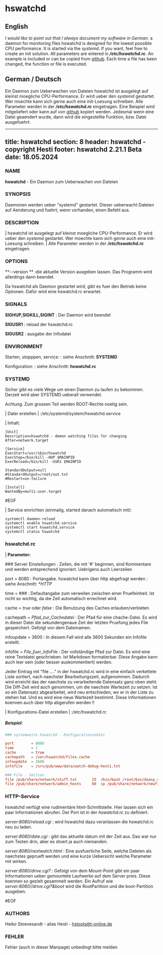 # hswatchd

## English
*I would like to point out that I always document my software in German.*
a daemon for monitoring files
hswatchd is designed for the lowest possible CPU performance. It is started via the *systemd*. If you want, feel free to create an init solution.
All parameters are entered in **_/etc/hswatchd.rc_**. An example is included or can be copied from [github](https://github.com/SirHesti/hswatchd).
Each time a file has been changed, the function or file is executed.

## German / Deutsch
Ein Daemon zum Ueberwachen von Dateien
hswatchd ist ausgelegt auf kleinst moegliche CPU-Performance. Er wird ueber den *systemd* gestartet. Wer moechte kann sich gerne auch eine init-Loesung schreiben.
Alle Parameter werden in der **_/etc/hswatchd.rc_** eingetragen. Eine Beispiel wird mitgeliefert oder kann auf von [github](https://github.com/SirHesti/hswatchd) kopiert werden.
Jedesmal wenn eine Datei geaendert wurde, dann wird die eingestellte Funktion, bzw. Datei ausgefuehrt.


---
title: hswatchd
section: 8
header: hswatchd - copyright Hesti
footer: hswatchd 2.21.1 Beta
date: 18.05.2024
---

### NAME
**hswatchd** - Ein Daemon zum Ueberwachen von Dateien

### SYNOPSIS
Daemonen werden ueber "systemd" gestartet. Dieser ueberwacht Dateien auf Aenderung und fuehrt, wenn vorhanden, einen Befehl aus.

### DESCRIPTION
| hswatchd ist ausgelegt auf kleinst moegliche CPU-Performance. Er wird ueber den *systemd* gestartet. Wer moechte kann sich gerne auch eine init-Loesung schreiben.
| Alle Parameter werden in der **_/etc/hswatchd.rc_** eingetragen.

### OPTIONS
**\-\-version **
:die aktuelle Version ausgeben lassen. Das Programm wird allerdings dann beendet.

Da hswatchd als Daemon gestartet wird, gibt es fuer den Betrieb keine Optionen. Dafür wird eine hswatchd.rc erwartet.

### SIGNALS
**SIGHUP,SIGKILL,SIGINT**
: Der Daemon wird beendet

**SIGUSR1**
: reload der hswatchd.rc

**SIGUSR2**
: ausgabe der Infodatei

### ENVIRONMENT
Starten, stopppen, service:
: siehe Anschnitt: **SYSTEMD**

Konfiguration:
: siehe Anschnitt: **hswatchd.rc**

### SYSTEMD
Sicher gibt es viele Wege um einen Daemon zu laufen zu bekommen. Derzeit wird aber SYSTEMD ueberall verwendet.

Achtung. Zum grossen Teil werden ROOT-Rechte noetig sein.

| Datei erstellen
| :/etc/systemd/system/hswatchd.service

| Inhalt:

``` hswatchd.service
[Unit]
Description=hswatchd - demon watching files for changing
After=network.target

[Service]
ExecStart=/usr/sbin/hswatchd
ExecStop=/bin/kill -HUP $MAINPID
ExecReload=/bin/kill -USR1 $MAINPID

StandardOutput=null
#StandardOutput=/root/out.txt
#Restart=on-failure

[Install]
WantedBy=multi-user.target
```

#EOF

| Service einrichten (einmalig, started danach automatisch mit):
``` Service
systemctl daemon-reload
systemctl enable hswatchd.service
systemctl start hswatchd.service
systemctl status hswatchd
```

### hswatchd.rc

| **Parameter:**

\### Server Einstellungen
: Zeilen, die mit '#' beginnen, sind Kommentare und werden entsprechend ignoriert. Uebrigens auch Leerzeilen

port        = 8080
: Portangabe. hswatchd kann über http abgefragt werden
: siehe Anschnitt: **HTTP*

time        = \#\#\#
: Defaultangabe zum verweilen zwischen einer Pruefeinheit. Ist nicht so wichtig, da die Zeit automatisch errechnet wird.

cache       = _true_ oder _false_
: Die Benutzung des Caches erlauben/verbieten

cachepath   = _Pfad_zur_Cachedatei_
: Der Pfad für eine chache-Datei. Es wird in dieser Datei die sekundengenaue Zeit der letzten Pruefung jedes File gespeichert. Gefolgt von dem Dateinamen.

infoupdate  = 3600
: In diesem Fall wird alle 3600 Sekunden ein Infofile erstellt.

infofile    = _File_fuer_InfoFile_
: Der vollständige Pfad zur Datei. Es wird eine reine Textdatei geschrieben. Ist Markdown formatierbar. Diese Angabe kann auch leer sein (oder besser
auskommentiert) werden.

Jeder Eintrag mit "file ...." in der hswatchd.rc wird in eine einfach verkettete Liste
sortiert, nach naechster Bearbeitungszeit, aufgenommen. Dadurch wird erreicht das der
naechste zu verarbeitende Datensatz ganz oben steht. Die Diff-Zeit wird auch genommen,
um die naechste Wartezeit zu setzen. Ist so ein Datensatz abgearbeitet, wird neu
entschieden, wo er in der Liste zu stehen hat. Und es wird eine neue Wartezeit
bestimmt. Diese Informationen koennen auch über http abgerufen werden !!

| Konfigurations-Datei erstellen
| :/etc/hswatchd.rc

##### Beispiel:

``` hswatchd.rc
### systemweite hswatchd - Konfigurationsdatei

port        = 8080
time        = 1
cache       = true
cachepath   = /var/hswatchd/files.cache
infoupdate  = 3600
infofile    = /srv/pub/www/data/watch-debug-hesti.txt

### File - Section
file /pub/share/network/stuff.txt       25  /bin/bash /root/bin/doany.sh inplement stuff
file /pub/share/network/admin_hosts     60  cp /pub/share/network/newfile_hosts /etc/hosts
```

### HTTP-Service
hswatchd verfügt eine rudimentäre html-Schnittstelle. Hier lassen sich ein paar Informationen abrufen.
Der Port ist in der _hswatchd.rc_ zu definiert.

_server:8080/reload.cgi_
: wird hswatchd dazu veranlassen die hswatchd.rc neu zu laden.

_server:8080/date.cgi_
: gibt das aktuelle datum mit der Zeit aus. Das war nur zum Testen drin, aber es stoert ja auch niemanden.

_server:8080/nextwatch.html_
: Eine ausfuerliche Seite, welche Dateien als naechstes geprueft werden und eine kurze Uebersicht welche Parameter mit wirken.

_server:8080/drive.cgi?_
: Gefolgt von dem Mount-Point gibt ein paar Informationen ueber gemountete Laufwerke auf dem Server preis. Diese koennen so
gezielt gesammelt werden. Ein Aufruf wie _server:8080//drive.cgi?&boot_ wird die RootPartition und die boot-Partition ausgeben.

#EOF

### AUTHORS
Heiko Stoevesandt - alias Hesti - <hstools@t-online.de>

### FEHLER
Fehler (auch in dieser Manpage) unbedingt bitte melden

